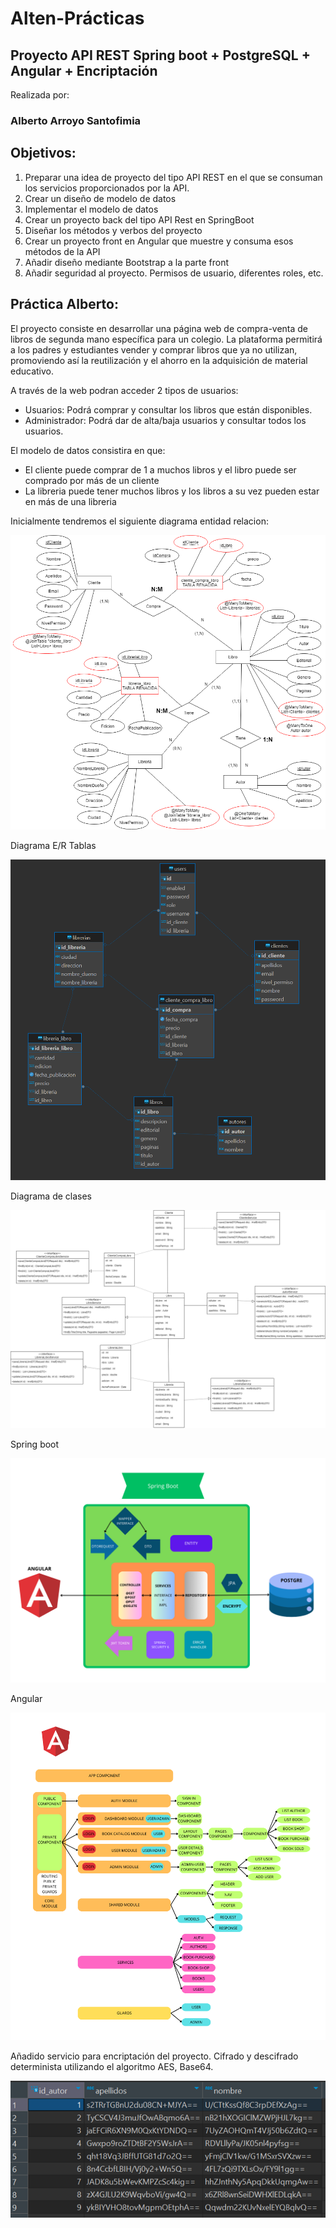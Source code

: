 # Alten-Prácticas
## Proyecto API REST Spring boot + PostgreSQL + Angular + Encriptación



Realizada por:

###  Alberto Arroyo Santofimia

## Objetivos: 
1. Preparar una idea de proyecto del tipo API REST en el que se consuman los servicios proporcionados por la API.
2. Crear un diseño de modelo de datos
3. Implementar el modelo de datos
4. Crear un proyecto back del tipo API Rest en SpringBoot
5. Diseñar los métodos y verbos del proyecto
6. Crear un proyecto front en Angular que muestre y consuma esos métodos de la API
7. Añadir diseño mediante Bootstrap a la parte front
8. Añadir seguridad al proyecto. Permisos de usuario, diferentes roles, etc.


## Práctica Alberto: 

El proyecto consiste en desarrollar una página web de compra-venta de libros de segunda mano específica para un colegio. 
La plataforma permitirá a los padres y estudiantes vender y comprar libros que ya no utilizan, 
promoviendo así la reutilización y el ahorro en la adquisición de material educativo.


A través de la web podran acceder 2 tipos de usuarios:


- Usuarios: Podrá comprar y consultar los libros que están disponibles.
- Administrador: Podrá dar de alta/baja usuarios y consultar todos los usuarios.



El modelo de datos consistira en que:

- El cliente puede comprar de 1 a muchos libros y el libro puede ser comprado por más de un cliente
- La libreria puede tener muchos libros y los libros a su vez pueden estar en más de una libreria


Inicialmente tendremos el siguiente diagrama entidad relacion:

![Imagen](imgReadme/Relaciones.png)

Diagrama E/R Tablas

![Imagen](imgReadme/DiagramaER-Tablas.png)

Diagrama de clases

![Imagen](imgReadme/DiagramaClases.png)


Spring boot

![Imagen](imgReadme/SpringBootDiagrama2.png)

Angular

![Imagen](imgReadme/AngularDiagrama.png)

Añadido servicio para encriptación del proyecto. Cifrado y descifrado determinista utilizando el algoritmo AES, Base64.

![Imagen](imgReadme/cifrado.png)


